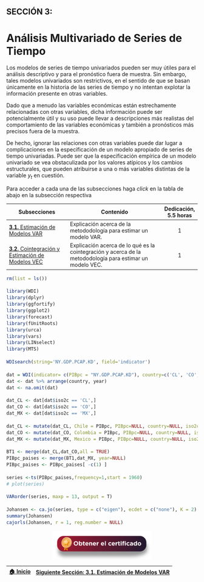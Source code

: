 ## SECCIÓN 3:

# Análisis Multivariado de Series de Tiempo
Los modelos de series de tiempo univariados pueden ser muy útiles para el análisis descriptivo y para el pronóstico fuera de muestra. Sin embargo, tales modelos univariados son restrictivos, en el sentido de que se basan únicamente en la historia de las series de tiempo y no intentan explotar la información presente en otras variables. 

Dado que a menudo las variables económicas están estrechamente relacionadas con otras variables, dicha información puede ser potencialmente útil y su uso puede llevar a descripciones más realistas del comportamiento de las variables económicas y también a pronósticos más precisos fuera de la muestra. 

De hecho, ignorar las relaciones con otras variables puede dar lugar a complicaciones en la especificación de un modelo apropiado de series de tiempo univariadas. Puede ser que la especificación empírica de un modelo univariado se vea obstaculizada por los valores atípicos y los cambios estructurales, que pueden atribuirse a una o más variables distintas de la variable $y_t$ en cuestión.

Para acceder a cada una de las subsecciones haga _click_ en la tabla de abajo en la subsección respectiva

| Subsecciones                                                                 | Contenido                                                                           | Dedicación,<br> 5.5 horas       | 
|--------------------------------------------------------------------------|-------------------------------------------------------------------------------------|:-------------------------:|
| [**3.1.** Estimación de Modelos VAR](Seccion03_01/Readme.md)                 | Explicación acerca de la metododología para estimar un modelo VAR.                  |              1            | 
| [**3.2.** Cointegración y Estimación de Modelos VEC](Seccion03_02/Readme.md) | Explicación acerca de lo qué es la cointegración y acerca de la metododología para estimar un modelo VEC. |              1            | 

``` r
rm(list = ls())

library(WDI)
library(dplyr)
library(ggfortify)
library(ggplot2)
library(forecast)
library(fUnitRoots)
library(urca)
library(vars)
library(LINselect)
library(MTS)

WDIsearch(string='NY.GDP.PCAP.KD', field='indicator')

dat = WDI(indicator= c(PIBpc = "NY.GDP.PCAP.KD"), country=c('CL', 'CO', 'MX'), language = "es")
dat <- dat %>% arrange(country, year)
dat <- na.omit(dat)

dat_CL <- dat[dat$iso2c == 'CL',]
dat_CO <- dat[dat$iso2c == 'CO',]
dat_MX <- dat[dat$iso2c == 'MX',]

dat_CL <- mutate(dat_CL, Chile = PIBpc, PIBpc=NULL, country=NULL, iso2c=NULL, iso3c=NULL)
dat_CO <- mutate(dat_CO, Colombia = PIBpc, PIBpc=NULL, country=NULL, iso2c=NULL, iso3c=NULL)
dat_MX <- mutate(dat_MX, Mexico = PIBpc, PIBpc=NULL, country=NULL, iso2c=NULL, iso3c=NULL)

BT1 <- merge(dat_CL,dat_CO,all = TRUE)
PIBpc_paises <- merge(BT1,dat_MX, year=NULL)
PIBpc_paises <- PIBpc_paises[ -c(1) ]

series <-ts(PIBpc_paises,frequency=1,start = 1960)
# plot(series)

VARorder(series, maxp = 13, output = T)

Johansen <- ca.jo(series, type = c("eigen"), ecdet = c("none"), K = 2)
summary(Johansen)
cajorls(Johansen, r = 1, reg.number = NULL)

```

<div align="center"><a href="https://enlace-academico.escuelaing.edu.co/psc/FORMULARIO/EMPLOYEE/SA/c/EC_LOCALIZACION_RE.LC_FRM_ADMEDCO_FL.GBL" target="_blank"><img src="https://github.com/alvaroperdomo/World-Econometrics/blob/main/.icons/IconCEHBotonCertificado.png" alt="World-Econometrics" width="260" border="0" /></a></div>

| [:house: Inicio](../README.md)    | [Siguiente Sección: 3.1. Estimación de Modelos VAR](Seccion03_01/Readme.md) |
|-----------------------------------|-----------------------------------------------------------------------------|
